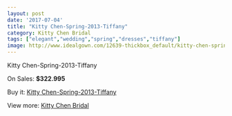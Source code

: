 ```yaml
---
layout: post
date: '2017-07-04'
title: "Kitty Chen-Spring-2013-Tiffany"
category: Kitty Chen Bridal
tags: ["elegant","wedding","spring","dresses","tiffany"]
image: http://www.idealgown.com/12639-thickbox_default/kitty-chen-spring-2013-tiffany.jpg
---
```

Kitty Chen-Spring-2013-Tiffany

On Sales: **$322.995**
<a href="https://www.idealgown.com/en/kitty-chen-bridal/5093-kitty-chen-spring-2013-tiffany.html"><amp-img layout="responsive" width="600" height="600" src="//www.idealgown.com/12639-thickbox_default/kitty-chen-spring-2013-tiffany.jpg" alt="Kitty Chen-Spring-2013-Tiffany 0" /></a>
<a href="https://www.idealgown.com/en/kitty-chen-bridal/5093-kitty-chen-spring-2013-tiffany.html"><amp-img layout="responsive" width="600" height="600" src="//www.idealgown.com/12638-thickbox_default/kitty-chen-spring-2013-tiffany.jpg" alt="Kitty Chen-Spring-2013-Tiffany 1" /></a>

Buy it: [Kitty Chen-Spring-2013-Tiffany](https://www.idealgown.com/en/kitty-chen-bridal/5093-kitty-chen-spring-2013-tiffany.html "Kitty Chen-Spring-2013-Tiffany")

View more: [Kitty Chen Bridal](https://www.idealgown.com/en/65-kitty-chen-bridal "Kitty Chen Bridal")